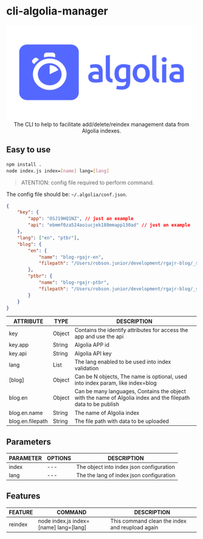 # cli-algolia-manager

<p align="center">
<img src="./doc/img/cover-01.png" alt="Cover Image" title="Cover Image"/>
</br>
The CLI to help to facilitate add/delete/reindex management data from Algolia indexes.
</p>


## Easy to use

``` bash
npm install .
node index.js index=[name] lang=[lang]
```

> ATENTION: config file required to perform command.


The config file should be: `~/.algolia/conf.json`.

``` json
{
	"key": {
		"app": "OSJ19HQ1NZ", // just an example
		"api": "ebmmf0za524aoiucjek188mmapp130ad" // just an example
	},
	"lang": ["en", "ptbr"],
	"blog": {
		"en": {
			"name": "blog-rgajr-en",
			"filepath": "/Users/robson.junior/development/rgajr-blog/_site/en/algolia/data/blog.json"
		},
		"ptbr": {
			"name": "blog-rgajr-ptbr",
			"filepath": "/Users/robson.junior/development/rgajr-blog/_site/pt-br/algolia/data/blog.json"
		}
	}
}
```

|  ATTRIBUTE  |  TYPE  |                              DESCRIPTION                            |
|-------------|--------|---------------------------------------------------------------------|
|    key      | Object | Contains the identify attributes for access the app and use the api |
|   key.app   | String | Algolia APP id                                                      |
|   key.api   | String | Algolia API key                                                     |
|     lang    |  List  | The lang enabled to be used into index validation                   |
|    [blog]   | Object | Can be N objects, The name is optional, used into index param, like index=blog        |
|   blog.en   | Object | Can be many languages, Contains the object with the name of Algolia index and the filepath data to be publish |
| blog.en.name | String | The name of Algolia index |
| blog.en.filepath | String | The file path with data to be uploaded |

## Parameters

|  PARAMETER  |               OPTIONS                  |               DESCRIPTION             |
|-------------|----------------------------------------|---------------------------------------|
|   index     |                 ---                    | The object into index json configuration |
|    lang     |                 ---                    | The the lang of index json configuration |

## Features

|  FEATURE |                COMMAND                 |               DESCRIPTION             |
|----------|----------------------------------------|---------------------------------------|
|  reindex | node index.js index=[name] lang=[lang] | This command clean the index and reupload again |

